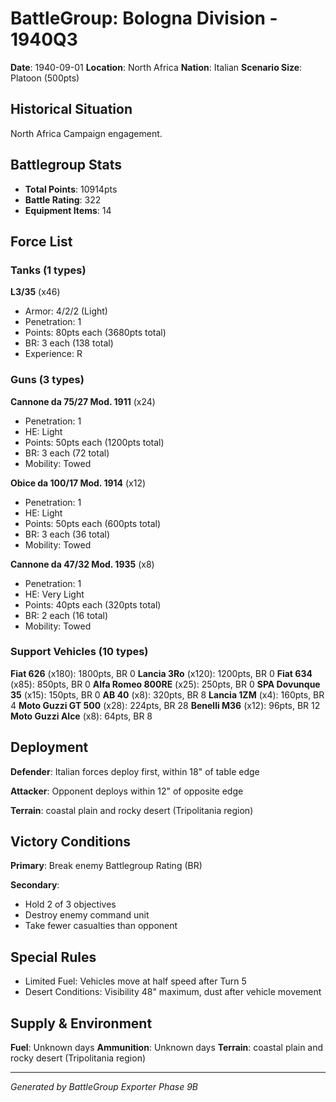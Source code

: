 # BattleGroup: Bologna Division - 1940Q3

**Date**: 1940-09-01
**Location**: North Africa
**Nation**: Italian
**Scenario Size**: Platoon (500pts)

## Historical Situation

North Africa Campaign engagement.

## Battlegroup Stats

- **Total Points**: 10914pts
- **Battle Rating**: 322
- **Equipment Items**: 14

## Force List

### Tanks (1 types)

**L3/35** (x46)
- Armor: 4/2/2 (Light)
- Penetration: 1
- Points: 80pts each (3680pts total)
- BR: 3 each (138 total)
- Experience: R

### Guns (3 types)

**Cannone da 75/27 Mod. 1911** (x24)
- Penetration: 1
- HE: Light
- Points: 50pts each (1200pts total)
- BR: 3 each (72 total)
- Mobility: Towed

**Obice da 100/17 Mod. 1914** (x12)
- Penetration: 1
- HE: Light
- Points: 50pts each (600pts total)
- BR: 3 each (36 total)
- Mobility: Towed

**Cannone da 47/32 Mod. 1935** (x8)
- Penetration: 1
- HE: Very Light
- Points: 40pts each (320pts total)
- BR: 2 each (16 total)
- Mobility: Towed

### Support Vehicles (10 types)

**Fiat 626** (x180): 1800pts, BR 0
**Lancia 3Ro** (x120): 1200pts, BR 0
**Fiat 634** (x85): 850pts, BR 0
**Alfa Romeo 800RE** (x25): 250pts, BR 0
**SPA Dovunque 35** (x15): 150pts, BR 0
**AB 40** (x8): 320pts, BR 8
**Lancia 1ZM** (x4): 160pts, BR 4
**Moto Guzzi GT 500** (x28): 224pts, BR 28
**Benelli M36** (x12): 96pts, BR 12
**Moto Guzzi Alce** (x8): 64pts, BR 8

## Deployment

**Defender**: Italian forces deploy first, within 18" of table edge

**Attacker**: Opponent deploys within 12" of opposite edge

**Terrain**: coastal plain and rocky desert (Tripolitania region)

## Victory Conditions

**Primary**: Break enemy Battlegroup Rating (BR)

**Secondary**:
- Hold 2 of 3 objectives
- Destroy enemy command unit
- Take fewer casualties than opponent

## Special Rules

- Limited Fuel: Vehicles move at half speed after Turn 5
- Desert Conditions: Visibility 48" maximum, dust after vehicle movement

## Supply & Environment

**Fuel**: Unknown days
**Ammunition**: Unknown days
**Terrain**: coastal plain and rocky desert (Tripolitania region)

---

*Generated by BattleGroup Exporter Phase 9B*
